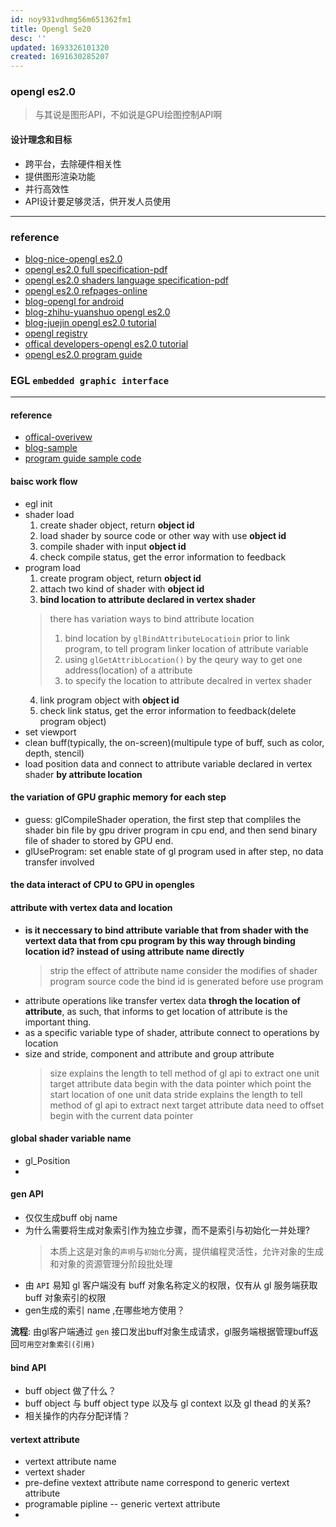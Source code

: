 ```yaml
---
id: noy931vdhmg56m651362fm1
title: Opengl Se20
desc: ''
updated: 1693326101320
created: 1691630285207
---
```


### opengl es2.0
> 与其说是图形API，不如说是GPU绘图控制API啊
#### 设计理念和目标
- 跨平台，去除硬件相关性
- 提供图形渲染功能
- 并行高效性
- API设计要足够灵活，供开发人员使用
------------------

### reference
- [blog-nice-opengl es2.0](http://geekfaner.com/shineengine/blog2_OpenGLESv2_1.html)
- [opengl es2.0 full specification-pdf](https://registry.khronos.org/OpenGL/specs/es/2.0/es_full_spec_2.0.pdf)
- [opengl es2.0 shaders language specification-pdf](https://registry.khronos.org/OpenGL/specs/es/2.0/GLSL_ES_Specification_1.00.pdf)
- [opengl es2.0 refpages-online](https://registry.khronos.org/OpenGL-Refpages/es2.0/)
- [blog-opengl for android](http://lanixzcj.github.io/opengl-es2.0-for-android/)
- [blog-zhihu-yuanshuo opengl es2.0](https://zhuanlan.zhihu.com/p/560012304)
- [blog-juejin opengl es2.0 tutorial](https://juejin.cn/post/7206882855200145465)
- [opengl registry](https://registry.khronos.org/OpenGL/index_es.php)
- [offical developers-opengl es2.0 tutorial](https://tool.oschina.net/uploads/apidocs/android/resources/tutorials/opengl/opengl-es20.html)
- [opengl es2.0 program guide](https://www.opengles-book.com/es2/errata.html)


### EGL `embedded graphic interface`
-------
#### reference
- [offical-overivew](https://www.khronos.org/egl)
- [blog-sample](https://github.com/SaschaWillems/openglcpp/tree/master)
- [program guide sample code](https://github.com/danginsburg/opengles-book-samples/tree/master)

#### baisc work flow
- egl init
- shader load
  1. create shader object, return **object id**
  2. load shader by source code or other way with use **object id**
  3. compile shader with input **object id**
  4. check compile status, get the error information to feedback
- program load
  1. create program object, return **object id**
  2. attach two kind of shader with **object id**
  3. **bind location to attribute declared in vertex shader**
    > there has variation ways to bind attribute location 
    > 1. bind location by `glBindAttributeLocatioin` prior to link program, to tell program linker location of attribute variable
    > 2. using `glGetAttribLocation()` by the qeury way to get one address(location) of a attribute
    > 3. to specify the location to attribute decalred in vertex shader
  4. link program object with **object id**
  5. check link status, get the error information to feedback(delete program object)
- set viewport
- clean buff(typically, the on-screen)(multipule type of buff, such as color, depth, stencil)
- load position data and connect to attribute variable declared in vertex shader **by attribute location**

#### the variation of GPU graphic memory for each step
- guess: glCompileShader operation, the first step that compliles the shader bin file by gpu driver program in cpu end, and then send binary file of shader to stored by GPU end.
- glUseProgram: set enable state of gl program used in after step, no data transfer involved


#### the data interact of CPU to GPU in opengles

#### attribute with vertex data and location
- **is it neccessary to bind attribute variable that from shader with the vertext data that from cpu program by this way through binding location id? instead of using attribute name directly**
  > strip the effect of attribute name
  > consider the modifies of shader program source code
  > the bind id is generated before use program
- attribute operations like transfer vertex data **throgh the location of attribute**, as such, that informs to get location of attribute is the important thing.
- as a specific variable type of shader, attribute connect to operations by location
- size and stride, component and attribute and group attribute
  > size explains the length to tell method of gl api to extract one unit target attribute data begin with the data pointer which point the start location of one unit data
  > stride explains the length to tell method of gl api to extract next target attribute data need to offset  begin with the current data pointer

#### global shader variable name
- gl_Position
- 


#### gen API
- 仅仅生成buff obj name
- 为什么需要将生成对象索引作为独立步骤，而不是索引与初始化一并处理?
  > 本质上这是对象的`声明`与`初始化`分离，提供编程灵活性，允许对象的生成和对象的资源管理分阶段批处理
- 由 `API` 易知 gl 客户端没有 buff 对象名称定义的权限，仅有从 gl 服务端获取 buff 对象索引的权限
- gen生成的索引 name ,在哪些地方使用？

**流程**:
由gl客户端通过 `gen` 接口发出buff对象生成请求，gl服务端根据管理buff返回`可用空对象索引(引用)`

#### bind API
- buff object 做了什么？
- buff object 与 buff object type 以及与 gl context 以及 gl thead 的关系?
- 相关操作的内存分配详情？

#### vertext attribute
- vertext attribute name
- vertext shader
- pre-define vextext attribute name correspond to generic vertext attribute
- programable pipline -- generic vertext attribute
- 